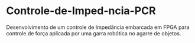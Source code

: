 # Controle-de-Imped-ncia-PCR
Desenvolvimento de um controle de Impedância embarcada em FPGA para controle de força aplicada por uma garra robótica no agarre de objetos.
